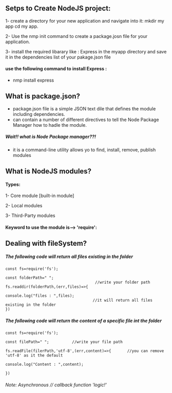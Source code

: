 ## Setps to Create NodeJS project:

1- create a directory for your new application and navigate into it: mkdir my app cd my app.

2- Use the nmp init command to create a package.josn file for your application.

3-  install the required libarary like : Express in the myapp directory and save it in the dependencies list of your pakage.json file 


#### use the following command to install Express :

- nmp install express

## What is package.json?

- package.json file is a simple JSON text dile that defines the module including dependencies.
- can contain a number of different directives to tell the Node Package Manager how to hadle the module.
##### Wait!! what is Node Package manager??!
- it is a command-line utility allows yo to find, install, remove, publish modules

  
## What is NodeJS modules?

  #### Types:
1- Core module [built-in module]

2- Local modules

3- Third-Party modules

#### Keyword to use the module is--> 'require':

## Dealing with fileSystem?
##### The following code will return all files existing in the folder

```
const fs=require('fs');

const folderPath=" ";
                                       //write your folder path
fs.readdir(folderPath,(err,files)=>{

console.log("files : ",files);
                                      //it will return all files existing in the folder
})
```
##### The following code will return the content of a specific file int the folder
```
const fs=require('fs');

const filePath=" ";          //write your file path
                                       
fs.readFile(filerPath,'utf-8',(err,content)=>{       //you can remove 'utf-8' as it the default

console.log("Content : ",content);
                                     
})
```
###### Note: Asynchronous // callback function   'logic!'
